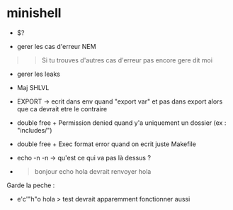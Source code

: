 # minishell

- $?

- gerer les cas d'erreur NEM
>> Si tu trouves d'autres cas d'erreur pas encore gere dit moi

- gerer les leaks

- Maj SHLVL

- EXPORT
-> ecrit dans env quand "export var" et pas dans export alors que ca devrait etre le contraire 

- double free + Permission denied quand y'a uniquement un dossier (ex : "includes/")

- double free + Exec format error quand on ecrit juste Makefile

- echo -n -n
-> qu'est ce qui va pas là dessus ?

- > bonjour echo hola devrait renvoyer hola

Garde la peche :
- e'c'"h"o hola > test devrait apparemment fonctionner aussi